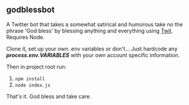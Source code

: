 ## godblessbot

A Twitter bot that takes a somewhat satirical and humorous take no the phrase 'God bless' by blessing
anything and everything using [Twit]([https://github.com/ttezel/twit). Requires Node. 

Clone it, set up your own .env variables or don't... Just hardcode any **_process.env.VARIABLES_** 
with your own account specific information. 

Then in project root run:
 1. ```npm install```
 2. ```node index.js``` 

That's it. 
God bless and take care. 
